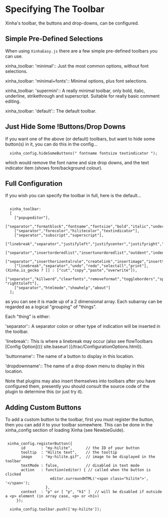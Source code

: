 # Specifying The Toolbar

Xinha's toolbar, the buttons and drop-downs, can be configured.

## Simple Pre-Defined Selections

When using `XinhaEasy.js` there are a few simple pre-defined toolbars you can use.

  xinha_toolbar: 'minimal'::
    Just the most common options, without font selections.

  xinha_toolbar: 'minimal+fonts'::
    Minimal options, plus font selections.

  xinha_toolbar: 'supermini'::
    A really minimal toolbar, only bold, italic, underline, strikethrough and superscript.  Suitable for really basic comment editing.

  xinha_toolbar: 'default'::
    The default toolbar.

## Just Hide Some !Buttons/Drop Downs

If you want one of the above (or default) toolbars, but want to hide some button(s) in it, you can do this in the config...


```
  xinha_config.hideSomeButtons(" fontname fontsize textindicator ");
```


which would remove the font name and size drop downs, and the text indicator item (shows fore/background colour).

## Full Configuration

If you wish you can specify the toolbar in full, here is the default...


```

  xinha_toolbar: 
  [
    ["popupeditor"],
    ["separator","formatblock","fontname","fontsize","bold","italic","underline","strikethrough"],
    ["separator","forecolor","hilitecolor","textindicator"],
    ["separator","subscript","superscript"],
    ["linebreak","separator","justifyleft","justifycenter","justifyright","justifyfull"],
    ["separator","insertorderedlist","insertunorderedlist","outdent","indent"],
    ["separator","inserthorizontalrule","createlink","insertimage","inserttable"],
    ["linebreak","separator","undo","redo","selectall","print"], (Xinha.is_gecko ? [] : ["cut","copy","paste","overwrite"]),
    ["separator","killword","clearfonts","removeformat","toggleborders","splitblock","lefttoright", "righttoleft"],
    ["separator","htmlmode","showhelp","about"]
  ];

```


as you can see it is made up of a 2 dimensional array.  Each subarray can be regarded as a logical "grouping" of "things".  

Each "thing" is either:

  'separator'::
    A separator colon or other type of indication will be inserted in the toolbar.

  'linebreak'::
    This is where a linebreak may occur (also see flowToolbars [Config Option]({{ site.baseurl }}/trac/ConfigurationOptions.html)).

  'buttonname'::
    The name of a button to display in this location.

  'dropdownname'::
    The name of a drop down menu to display in this location.

Note that plugins may also insert themselves into toolbars after you have configured them, presently you should consult the source code of the plugin to determine this (or just try it).

## Adding Custom Buttons

To add a custom button to the toolbar, first you must register the button, then you can add it to your toolbar somewhere.  This can be done in the xinha_config section of loading Xinha (see NewbieGuide).


```

 xinha_config.registerButton({
       id       : "my-hilite",      // the ID of your button
       tooltip  : "Hilite text",    // the tooltip
       image    : "my-hilite.gif",  // image to be displayed in the toolbar
       textMode : false,            // disabled in text mode
       action   : function(editor) { // called when the button is clicked
                    editor.surroundHTML('<span class="hilite">', '</span>');
                  },
       context  : "p" or [ "p", "h1" ]  // will be disabled if outside a <p> element (in array case, <p> or <h1>)
     });

  xinha_config.toolbar.push(['my-hilite']);

```





